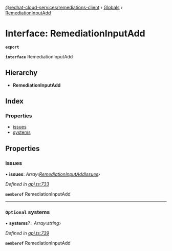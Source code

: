 [@redhat-cloud-services/remediations-client](../README.md) › [Globals](../globals.md) › [RemediationInputAdd](remediationinputadd.md)

# Interface: RemediationInputAdd

**`export`** 

**`interface`** RemediationInputAdd

## Hierarchy

* **RemediationInputAdd**

## Index

### Properties

* [issues](remediationinputadd.md#issues)
* [systems](remediationinputadd.md#optional-systems)

## Properties

###  issues

• **issues**: *Array‹[RemediationInputAddIssues](remediationinputaddissues.md)›*

*Defined in [api.ts:733](https://github.com/RedHatInsights/javascript-clients/blob/master/packages/remediations/api.ts#L733)*

**`memberof`** RemediationInputAdd

___

### `Optional` systems

• **systems**? : *Array‹string›*

*Defined in [api.ts:739](https://github.com/RedHatInsights/javascript-clients/blob/master/packages/remediations/api.ts#L739)*

**`memberof`** RemediationInputAdd
